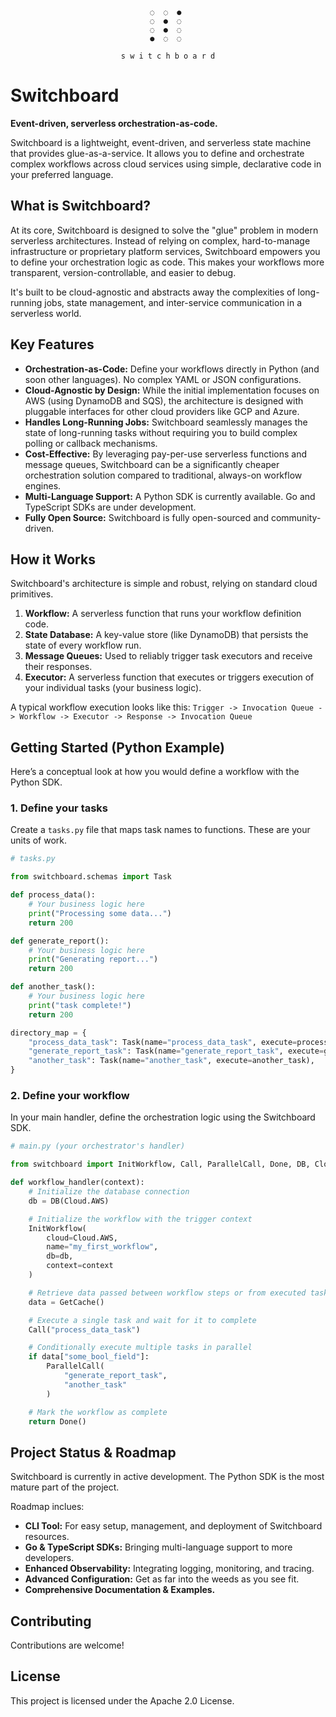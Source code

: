 <div align="center">
    
```
◌  ◌  ● 
◌  ●  ◌ 
◌  ●  ◌ 
●  ◌  ◌ 

s w i t c h b o a r d

```

</div>


# Switchboard

**Event-driven, serverless orchestration-as-code.**

Switchboard is a lightweight, event-driven, and serverless state machine that provides glue-as-a-service. It allows you to define and orchestrate complex workflows across cloud services using simple, declarative code in your preferred language.

## What is Switchboard?

At its core, Switchboard is designed to solve the "glue" problem in modern serverless architectures. Instead of relying on complex, hard-to-manage infrastructure or proprietary platform services, Switchboard empowers you to define your orchestration logic as code. This makes your workflows more transparent, version-controllable, and easier to debug.

It's built to be cloud-agnostic and abstracts away the complexities of long-running jobs, state management, and inter-service communication in a serverless world.

## Key Features

*   **Orchestration-as-Code:** Define your workflows directly in Python (and soon other languages). No complex YAML or JSON configurations.
*   **Cloud-Agnostic by Design:** While the initial implementation focuses on AWS (using DynamoDB and SQS), the architecture is designed with pluggable interfaces for other cloud providers like GCP and Azure.
*   **Handles Long-Running Jobs:** Switchboard seamlessly manages the state of long-running tasks without requiring you to build complex polling or callback mechanisms.
*   **Cost-Effective:** By leveraging pay-per-use serverless functions and message queues, Switchboard can be a significantly cheaper orchestration solution compared to traditional, always-on workflow engines.
*   **Multi-Language Support:** A Python SDK is currently available. Go and TypeScript SDKs are under development.
*   **Fully Open Source:** Switchboard is fully open-sourced and community-driven.

## How it Works

Switchboard's architecture is simple and robust, relying on standard cloud primitives.

1.  **Workflow:** A serverless function that runs your workflow definition code.
2.  **State Database:** A key-value store (like DynamoDB) that persists the state of every workflow run.
3.  **Message Queues:** Used to reliably trigger task executors and receive their responses.
4.  **Executor:** A serverless function that executes or triggers execution of your individual tasks (your business logic).

A typical workflow execution looks like this:
`Trigger -> Invocation Queue -> Workflow -> Executor -> Response -> Invocation Queue`

## Getting Started (Python Example)

Here’s a conceptual look at how you would define a workflow with the Python SDK.

### 1. Define your tasks

Create a `tasks.py` file that maps task names to functions. These are your units of work.

```python
# tasks.py

from switchboard.schemas import Task

def process_data():
    # Your business logic here
    print("Processing some data...")
    return 200

def generate_report():
    # Your business logic here
    print("Generating report...")
    return 200

def another_task():
    # Your business logic here
    print("task complete!")
    return 200

directory_map = {
    "process_data_task": Task(name="process_data_task", execute=process_data),
    "generate_report_task": Task(name="generate_report_task", execute=generate_report),
    "another_task": Task(name="another_task", execute=another_task),
}
```

### 2. Define your workflow

In your main handler, define the orchestration logic using the Switchboard SDK.

```python
# main.py (your orchestrator's handler)

from switchboard import InitWorkflow, Call, ParallelCall, Done, DB, Cloud, GetCache

def workflow_handler(context):
    # Initialize the database connection
    db = DB(Cloud.AWS)

    # Initialize the workflow with the trigger context
    InitWorkflow(
        cloud=Cloud.AWS,
        name="my_first_workflow",
        db=db,
        context=context
    )

    # Retrieve data passed between workflow steps or from executed tasks
    data = GetCache()

    # Execute a single task and wait for it to complete
    Call("process_data_task")

    # Conditionally execute multiple tasks in parallel
    if data["some_bool_field"]:
        ParallelCall(
            "generate_report_task",
            "another_task"
        )

    # Mark the workflow as complete
    return Done()
```

## Project Status & Roadmap

Switchboard is currently in active development. The Python SDK is the most mature part of the project.

Roadmap inclues:
*   **CLI Tool:** For easy setup, management, and deployment of Switchboard resources.
*   **Go & TypeScript SDKs:** Bringing multi-language support to more developers.
*   **Enhanced Observability:** Integrating logging, monitoring, and tracing.
*   **Advanced Configuration:** Get as far into the weeds as you see fit.
*   **Comprehensive Documentation & Examples.**

## Contributing

Contributions are welcome!

## License

This project is licensed under the Apache 2.0 License.
